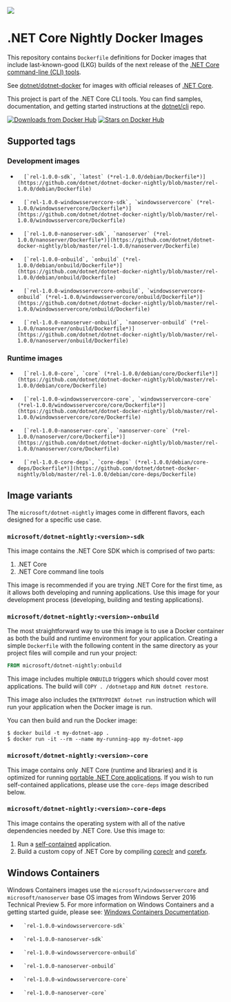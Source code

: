 ![](https://avatars0.githubusercontent.com/u/9141961?v=3&amp;s=100)

.NET Core Nightly Docker Images
====================

This repository contains `Dockerfile` definitions for Docker images that include last-known-good (LKG) builds of the next release of the [.NET Core command-line (CLI) tools](https://github.com/dotnet/cli).

See [dotnet/dotnet-docker](https://github.com/dotnet/dotnet-docker) for images with official releases of [.NET Core](http://dotnet.github.io).

This project is part of the .NET Core CLI tools. You can find samples, documentation, and getting started instructions at the [dotnet/cli] repo.

[![Downloads from Docker Hub](https://img.shields.io/docker/pulls/microsoft/dotnet-nightly.svg)](https://hub.docker.com/r/microsoft/dotnet-nightly)
[![Stars on Docker Hub](https://img.shields.io/docker/stars/microsoft/dotnet-nightly.svg)](https://hub.docker.com/r/microsoft/dotnet-nightly)


## Supported tags

### Development images
-       [`rel-1.0.0-sdk`, `latest` (*rel-1.0.0/debian/Dockerfile*)](https://github.com/dotnet/dotnet-docker-nightly/blob/master/rel-1.0.0/debian/Dockerfile)
-       [`rel-1.0.0-windowsservercore-sdk`, `windowsservercore` (*rel-1.0.0/windowsservercore/Dockerfile*)](https://github.com/dotnet/dotnet-docker-nightly/blob/master/rel-1.0.0/windowsservercore/Dockerfile)
-       [`rel-1.0.0-nanoserver-sdk`, `nanoserver` (*rel-1.0.0/nanoserver/Dockerfile*)](https://github.com/dotnet/dotnet-docker-nightly/blob/master/rel-1.0.0/nanoserver/Dockerfile)
-       [`rel-1.0.0-onbuild`, `onbuild` (*rel-1.0.0/debian/onbuild/Dockerfile*)](https://github.com/dotnet/dotnet-docker-nightly/blob/master/rel-1.0.0/debian/onbuild/Dockerfile)
-       [`rel-1.0.0-windowsservercore-onbuild`, `windowsservercore-onbuild` (*rel-1.0.0/windowsservercore/onbuild/Dockerfile*)](https://github.com/dotnet/dotnet-docker-nightly/blob/master/rel-1.0.0/windowsservercore/onbuild/Dockerfile)
-       [`rel-1.0.0-nanoserver-onbuild`, `nanoserver-onbuild` (*rel-1.0.0/nanoserver/onbuild/Dockerfile*)](https://github.com/dotnet/dotnet-docker-nightly/blob/master/rel-1.0.0/nanoserver/onbuild/Dockerfile)

### Runtime images
-       [`rel-1.0.0-core`, `core` (*rel-1.0.0/debian/core/Dockerfile*)](https://github.com/dotnet/dotnet-docker-nightly/blob/master/rel-1.0.0/debian/core/Dockerfile)
-       [`rel-1.0.0-windowsservercore-core`, `windowsservercore-core` (*rel-1.0.0/windowsservercore/core/Dockerfile*)](https://github.com/dotnet/dotnet-docker-nightly/blob/master/rel-1.0.0/windowsservercore/core/Dockerfile)
-       [`rel-1.0.0-nanoserver-core`, `nanoserver-core` (*rel-1.0.0/nanoserver/core/Dockerfile*)](https://github.com/dotnet/dotnet-docker-nightly/blob/master/rel-1.0.0/nanoserver/core/Dockerfile)
-       [`rel-1.0.0-core-deps`, `core-deps` (*rel-1.0.0/debian/core-deps/Dockerfile*)](https://github.com/dotnet/dotnet-docker-nightly/blob/master/rel-1.0.0/debian/core-deps/Dockerfile)

## Image variants

The `microsoft/dotnet-nightly` images come in different flavors, each designed for a specific use case.

### `microsoft/dotnet-nightly:<version>-sdk`

This image contains the .NET Core SDK which is comprised of two parts: 

1. .NET Core
2. .NET Core command line tools

This image is recommended if you are trying .NET Core for the first time, as it allows both developing and running 
applications. Use this image for your development process (developing, building and testing applications). 

### `microsoft/dotnet-nightly:<version>-onbuild`

The most straightforward way to use this image is to use a Docker container as both the build and runtime environment for your application. Creating a simple `Dockerfile` with the following content in the same directory as your project files will compile and run your project:

```dockerfile
FROM microsoft/dotnet-nightly:onbuild
```

This image includes multiple `ONBUILD` triggers which should cover most applications. The build will `COPY . /dotnetapp` and `RUN dotnet restore`.

This image also includes the `ENTRYPOINT dotnet run` instruction which will run your application when the Docker image is run.

You can then build and run the Docker image:

```console
$ docker build -t my-dotnet-app .
$ docker run -it --rm --name my-running-app my-dotnet-app
```

### `microsoft/dotnet-nightly:<version>-core`

This image contains only .NET Core (runtime and libraries) and it is optimized for running [portable .NET Core applications](https://docs.microsoft.com/en-us/dotnet/articles/core/app-types). If you wish to run self-contained applications, please use the `core-deps` image described below. 

### `microsoft/dotnet-nightly:<version>-core-deps`

This image contains the operating system with all of the native dependencies needed by .NET Core. Use this image to:

1. Run a [self-contained](https://docs.microsoft.com/en-us/dotnet/articles/core/app-types) application.
2. Build a custom copy of .NET Core by compiling [coreclr](https://github.com/dotnet/coreclr) and [corefx](https://github.com/dotnet/corefx).

## Windows Containers

  Windows Containers images use the `microsoft/windowsservercore` and `microsoft/nanoserver` base OS images from Windows Server 2016 Technical Preview 5.  For more information on Windows Containers and a getting started guide, please see: [Windows Containers Documentation](http://aka.ms/windowscontainers).
  
-       `rel-1.0.0-windowsservercore-sdk`
-       `rel-1.0.0-nanoserver-sdk`
-       `rel-1.0.0-windowsservercore-onbuild`
-       `rel-1.0.0-nanoserver-onbuild`
-       `rel-1.0.0-windowsservercore-core`
-       `rel-1.0.0-nanoserver-core`


[dotnet/cli]: https://github.com/dotnet/cli
